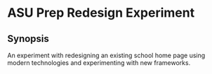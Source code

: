 # ASU Prep Redesign Experiment

## Synopsis
An experiment with redesigning an existing school home page using modern technologies and experimenting with new frameworks.
